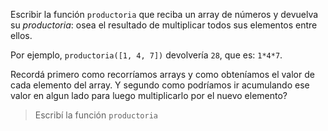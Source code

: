 Escribir la función `productoria` que reciba un array de números y devuelva su _productoria_: osea el resultado de multiplicar todos sus elementos entre ellos. 

Por ejemplo, `productoria([1, 4, 7])` devolvería `28`, que es: `1*4*7`. 

Recordá primero como recorríamos arrays y como obteníamos el valor de cada elemento del array. 
Y segundo como podríamos ir acumulando ese valor en algun lado para luego multiplicarlo por el nuevo elemento?

> Escribí la función `productoria`